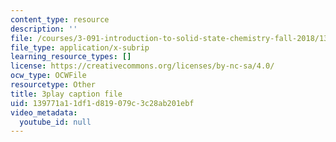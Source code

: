 ```yaml
---
content_type: resource
description: ''
file: /courses/3-091-introduction-to-solid-state-chemistry-fall-2018/139771a11df1d819079c3c28ab201ebf_fuo2j6f8yok.srt
file_type: application/x-subrip
learning_resource_types: []
license: https://creativecommons.org/licenses/by-nc-sa/4.0/
ocw_type: OCWFile
resourcetype: Other
title: 3play caption file
uid: 139771a1-1df1-d819-079c-3c28ab201ebf
video_metadata:
  youtube_id: null
---
```

